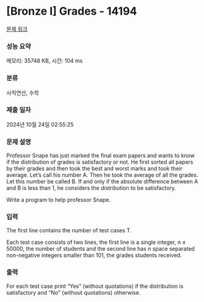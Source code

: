 # [Bronze I] Grades - 14194 

[문제 링크](https://www.acmicpc.net/problem/14194) 

### 성능 요약

메모리: 35748 KB, 시간: 104 ms

### 분류

사칙연산, 수학

### 제출 일자

2024년 10월 24일 02:55:25

### 문제 설명

<p>Professor Snape has just marked the final exam papers and wants to know if the distribution of grades is satisfactory or not. He first sorted all papers by their grades and then took the best and worst marks and took their average. Let’s call his number A. Then he took the average of all the grades. Let this number be called B. If and only if the absolute difference between A and B is less than 1, he considers the distribution to be satisfactory.</p>

<p>Write a program to help professor Snape.</p>

### 입력 

 <p>The first line contains the number of test cases T.</p>

<p>Each test case consists of two lines, the first line is a single integer, n ≤ 50000, the number of students and the second line has n space separated non-negative integers smaller than 101, the grades students received.</p>

### 출력 

 <p>For each test case print “Yes” (without quotations) if the distribution is satisfactory and “No” (without quotations) otherwise.</p>

